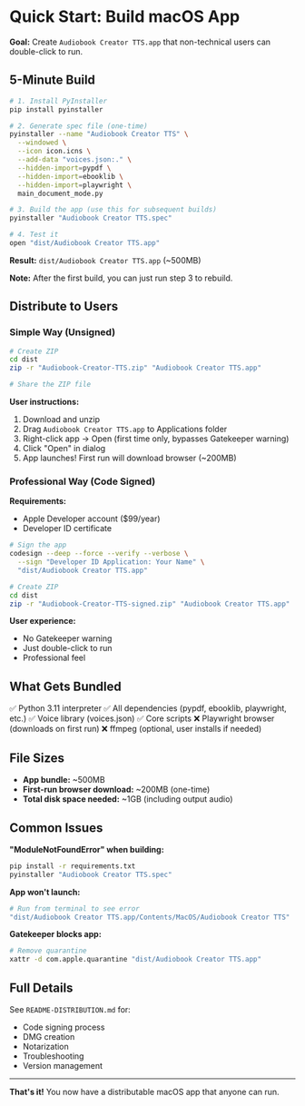 # Quick Start: Build macOS App

**Goal:** Create `Audiobook Creator TTS.app` that non-technical users can double-click to run.

## 5-Minute Build

```bash
# 1. Install PyInstaller
pip install pyinstaller

# 2. Generate spec file (one-time)
pyinstaller --name "Audiobook Creator TTS" \
  --windowed \
  --icon icon.icns \
  --add-data "voices.json:." \
  --hidden-import=pypdf \
  --hidden-import=ebooklib \
  --hidden-import=playwright \
  main_document_mode.py

# 3. Build the app (use this for subsequent builds)
pyinstaller "Audiobook Creator TTS.spec"

# 4. Test it
open "dist/Audiobook Creator TTS.app"
```

**Result:** `dist/Audiobook Creator TTS.app` (~500MB)

**Note:** After the first build, you can just run step 3 to rebuild.

## Distribute to Users

### Simple Way (Unsigned)

```bash
# Create ZIP
cd dist
zip -r "Audiobook-Creator-TTS.zip" "Audiobook Creator TTS.app"

# Share the ZIP file
```

**User instructions:**
1. Download and unzip
2. Drag `Audiobook Creator TTS.app` to Applications folder
3. Right-click app → Open (first time only, bypasses Gatekeeper warning)
4. Click "Open" in dialog
5. App launches! First run will download browser (~200MB)

### Professional Way (Code Signed)

**Requirements:**
- Apple Developer account ($99/year)
- Developer ID certificate

```bash
# Sign the app
codesign --deep --force --verify --verbose \
  --sign "Developer ID Application: Your Name" \
  "dist/Audiobook Creator TTS.app"

# Create ZIP
cd dist
zip -r "Audiobook-Creator-TTS-signed.zip" "Audiobook Creator TTS.app"
```

**User experience:**
- No Gatekeeper warning
- Just double-click to run
- Professional feel

## What Gets Bundled

✅ Python 3.11 interpreter
✅ All dependencies (pypdf, ebooklib, playwright, etc.)
✅ Voice library (voices.json)
✅ Core scripts
❌ Playwright browser (downloads on first run)
❌ ffmpeg (optional, user installs if needed)

## File Sizes

- **App bundle:** ~500MB
- **First-run browser download:** ~200MB (one-time)
- **Total disk space needed:** ~1GB (including output audio)

## Common Issues

**"ModuleNotFoundError" when building:**
```bash
pip install -r requirements.txt
pyinstaller "Audiobook Creator TTS.spec"
```

**App won't launch:**
```bash
# Run from terminal to see error
"dist/Audiobook Creator TTS.app/Contents/MacOS/Audiobook Creator TTS"
```

**Gatekeeper blocks app:**
```bash
# Remove quarantine
xattr -d com.apple.quarantine "dist/Audiobook Creator TTS.app"
```

## Full Details

See `README-DISTRIBUTION.md` for:
- Code signing process
- DMG creation
- Notarization
- Troubleshooting
- Version management

---

**That's it!** You now have a distributable macOS app that anyone can run.
